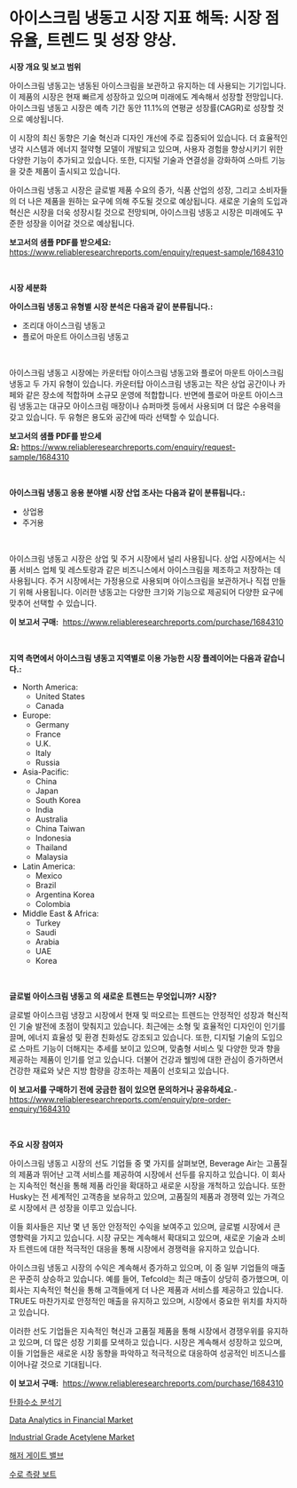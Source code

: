 <p><h1>아이스크림 냉동고 시장 지표 해독: 시장 점유율, 트렌드 및 성장 양상.</h1></p><p><strong>시장 개요 및 보고 범위</strong></p>
<p><p>아이스크림 냉동고는 냉동된 아이스크림을 보관하고 유지하는 데 사용되는 기기입니다. 이 제품의 시장은 현재 빠르게 성장하고 있으며 미래에도 계속해서 성장할 전망입니다. 아이스크림 냉동고 시장은 예측 기간 동안 11.1%의 연평균 성장률(CAGR)로 성장할 것으로 예상됩니다. </p><p>이 시장의 최신 동향은 기술 혁신과 디자인 개선에 주로 집중되어 있습니다. 더 효율적인 냉각 시스템과 에너지 절약형 모델이 개발되고 있으며, 사용자 경험을 향상시키기 위한 다양한 기능이 추가되고 있습니다. 또한, 디지털 기술과 연결성을 강화하여 스마트 기능을 갖춘 제품이 출시되고 있습니다.</p><p>아이스크림 냉동고 시장은 글로벌 제품 수요의 증가, 식품 산업의 성장, 그리고 소비자들의 더 나은 제품을 원하는 요구에 의해 주도될 것으로 예상됩니다. 새로운 기술의 도입과 혁신은 시장을 더욱 성장시킬 것으로 전망되며, 아이스크림 냉동고 시장은 미래에도 꾸준한 성장을 이어갈 것으로 예상됩니다.</p></p>
<p><strong>보고서의 샘플 PDF를 받으세요:</strong> <a href="https://www.reliableresearchreports.com/enquiry/request-sample/1684310">https://www.reliableresearchreports.com/enquiry/request-sample/1684310</a></p>
<p>&nbsp;</p>
<p><strong>시장 세분화</strong></p>
<p><strong>아이스크림 냉동고 유형별 시장 분석은 다음과 같이 분류됩니다.:</strong></p>
<p><ul><li>조리대 아이스크림 냉동고</li><li>플로어 마운트 아이스크림 냉동고</li></ul></p>
<p>&nbsp;</p>
<p><p>아이스크림 냉동고 시장에는 카운터탑 아이스크림 냉동고와 플로어 마운트 아이스크림 냉동고 두 가지 유형이 있습니다. 카운터탑 아이스크림 냉동고는 작은 상업 공간이나 카페와 같은 장소에 적합하며 소규모 운영에 적합합니다. 반면에 플로어 마운트 아이스크림 냉동고는 대규모 아이스크림 매장이나 슈퍼마켓 등에서 사용되며 더 많은 수용력을 갖고 있습니다. 두 유형은 용도와 공간에 따라 선택할 수 있습니다.</p></p>
<p><strong>보고서의 샘플 PDF를 받으세요:</strong>&nbsp;<a href="https://www.reliableresearchreports.com/enquiry/request-sample/1684310">https://www.reliableresearchreports.com/enquiry/request-sample/1684310</a></p>
<p>&nbsp;</p>
<p><strong> 아이스크림 냉동고 응용 분야별 시장 산업 조사는 다음과 같이 분류됩니다.:</strong></p>
<p><ul><li>상업용</li><li>주거용</li></ul></p>
<p>&nbsp;</p>
<p><p>아이스크림 냉동고 시장은 상업 및 주거 시장에서 널리 사용됩니다. 상업 시장에서는 식품 서비스 업체 및 레스토랑과 같은 비즈니스에서 아이스크림을 제조하고 저장하는 데 사용됩니다. 주거 시장에서는 가정용으로 사용되며 아이스크림을 보관하거나 직접 만들기 위해 사용됩니다. 이러한 냉동고는 다양한 크기와 기능으로 제공되어 다양한 요구에 맞추어 선택할 수 있습니다.</p></p>
<p><strong>이 보고서 구매:</strong>&nbsp; <a href="https://www.reliableresearchreports.com/purchase/1684310">https://www.reliableresearchreports.com/purchase/1684310</a></p>
<p>&nbsp;</p>
<p><strong>지역 측면에서 아이스크림 냉동고 지역별로 이용 가능한 시장 플레이어는 다음과 같습니다.:</strong></p>
<p><ul>
    <li>
        North America:
        <ul>
            <li>United States</li>
            <li>Canada</li>
        </ul>
    </li>
    <li>
        Europe:
        <ul>
            <li>Germany</li>
            <li>France</li>
            <li>U.K.</li>
            <li>Italy</li>
            <li>Russia</li>
        </ul>
    </li>
    <li>
        Asia-Pacific:
        <ul>
            <li>China</li>
            <li>Japan</li>
            <li>South Korea</li>
            <li>India</li>
            <li>Australia</li>
            <li>China Taiwan</li>
            <li>Indonesia</li>
            <li>Thailand</li>
            <li>Malaysia</li>
        </ul>
    </li>
    <li>
        Latin America:
        <ul>
            <li>Mexico</li>
            <li>Brazil</li>
            <li>Argentina Korea</li>
            <li>Colombia</li>
        </ul>
    </li>
    <li>
        Middle East & Africa:
        <ul>
            <li>Turkey</li>
            <li>Saudi</li>
            <li>Arabia</li>
            <li>UAE</li>
            <li>Korea</li>
        </ul>
    </li>
    </ul></p>
<p>&nbsp;</p>
<p><strong>글로벌 아이스크림 냉동고 의 새로운 트렌드는 무엇입니까? 시장?</strong></p>
<p><p>글로벌 아이스크림 냉장고 시장에서 현재 및 떠오르는 트렌드는 안정적인 성장과 혁신적인 기술 발전에 초점이 맞춰지고 있습니다. 최근에는 소형 및 효율적인 디자인이 인기를 끌며, 에너지 효율성 및 환경 친화성도 강조되고 있습니다. 또한, 디지털 기술의 도입으로 스마트 기능이 더해지는 추세를 보이고 있으며, 맞춤형 서비스 및 다양한 맛과 향을 제공하는 제품이 인기를 얻고 있습니다. 더불어 건강과 웰빙에 대한 관심이 증가하면서 건강한 재료와 낮은 지방 함량을 강조하는 제품이 선호되고 있습니다.</p></p>
<p><strong>이 보고서를 구매하기 전에 궁금한 점이 있으면 문의하거나 공유하세요.</strong>- <a href="https://www.reliableresearchreports.com/enquiry/pre-order-enquiry/1684310">https://www.reliableresearchreports.com/enquiry/pre-order-enquiry/1684310</a></p>
<p>&nbsp;</p>
<p><strong>주요 시장 참여자</strong></p>
<p><p>아이스크림 냉동고 시장의 선도 기업들 중 몇 가지를 살펴보면, Beverage Air는 고품질의 제품과 뛰어난 고객 서비스를 제공하여 시장에서 선두를 유지하고 있습니다. 이 회사는 지속적인 혁신을 통해 제품 라인을 확대하고 새로운 시장을 개척하고 있습니다. 또한 Husky는 전 세계적인 고객층을 보유하고 있으며, 고품질의 제품과 경쟁력 있는 가격으로 시장에서 큰 성장을 이루고 있습니다.</p><p>이들 회사들은 지난 몇 년 동안 안정적인 수익을 보여주고 있으며, 글로벌 시장에서 큰 영향력을 가지고 있습니다. 시장 규모는 계속해서 확대되고 있으며, 새로운 기술과 소비자 트렌드에 대한 적극적인 대응을 통해 시장에서 경쟁력을 유지하고 있습니다.</p><p>아이스크림 냉동고 시장의 수익은 계속해서 증가하고 있으며, 이 중 일부 기업들의 매출은 꾸준히 상승하고 있습니다. 예를 들어, Tefcold는 최근 매출이 상당히 증가했으며, 이 회사는 지속적인 혁신을 통해 고객들에게 더 나은 제품과 서비스를 제공하고 있습니다. TRUE도 마찬가지로 안정적인 매출을 유지하고 있으며, 시장에서 중요한 위치를 차지하고 있습니다.</p><p>이러한 선도 기업들은 지속적인 혁신과 고품질 제품을 통해 시장에서 경쟁우위를 유지하고 있으며, 더 많은 성장 기회를 모색하고 있습니다. 시장은 계속해서 성장하고 있으며, 이들 기업들은 새로운 시장 동향을 파악하고 적극적으로 대응하여 성공적인 비즈니스를 이어나갈 것으로 기대됩니다.</p></p>
<p><strong>이 보고서 구매:</strong>&nbsp;&nbsp;<a href="https://www.reliableresearchreports.com/purchase/1684310">https://www.reliableresearchreports.com/purchase/1684310</a></p>
<p><p><a href="https://github.com/xvz497517413/Market-Research-Report-List-1/blob/main/8465547191110.md">탄화수소 분석기</a></p><p><a href="https://mire-aunt-385.notion.site/Data-Analytics-in-Financial-Market-Size-Growing-and-Forecasted-for-period-from-2024-2031-and-provi-fe047fa2c4ff40d9888b86362548de50">Data Analytics in Financial Market</a></p><p><a href="https://view.publitas.com/reportprime-1/industrial-grade-acetylene-market-size-growing-and-forecasted-for-period-from-2023-2030-and-provides-complete-market-analysis-of-this-market/">Industrial Grade Acetylene Market</a></p><p><a href="https://medium.com/@fernandotryo5lson96765/2024%EB%85%84%EB%B6%80%ED%84%B0-2031%EB%85%84%EA%B9%8C%EC%A7%80-%EC%98%88%EC%B8%A1%EB%90%9C-%ED%95%B4%EC%A0%80-%EA%B2%8C%EC%9D%B4%ED%8A%B8-%EB%B0%B8%EB%B8%8C-%EC%8B%9C%EC%9E%A5-%EB%8F%99%ED%96%A5-%EB%B0%8F-%EC%8B%9C%EC%9E%A5-%EB%B6%84%EC%84%9D-fb68831cd3ae">해저 게이트 밸브</a></p><p><a href="https://github.com/vskv4779xr1/Market-Research-Report-List-1/blob/main/3506919191111.md">수로 측량 보트</a></p></p>

